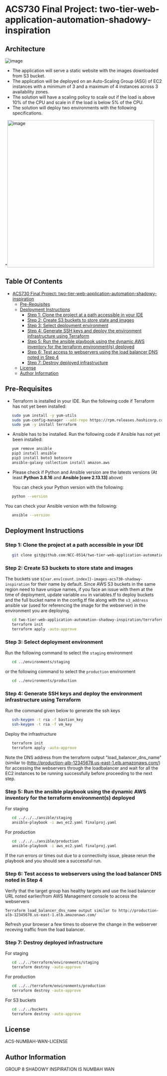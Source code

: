 # ACS730 Final Project: two-tier-web-application-automation-shadowy-inspiration

## Architecture

![image](https://github.com/Ranjith-2022/Two-Tier-web-application-automation-with-Terraform-Ansible/assets/114111480/9c344462-01ef-42bf-949b-51aa972003a4)


- The application will serve a static website with the images downloaded from S3 bucket.
- The application will be deployed on an Auto-Scaling Group (ASG) of EC2 instances with a minimum of 3 and a maximum of 4 instances across 3 availability zones.
- The solution will have a scaling policy to scale out if the load is above 10% of the CPU and scale in if the load is below 5% of the CPU.
- The solution will deploy two environments with the following specifications.


"<img width="472" alt="image" src="https://github.com/Ranjith-2022/Two-Tier-web-application-automation-with-Terraform-Ansible/assets/114111480/2de66017-ea73-41c4-823c-4c9795cba596">





## Table Of Contents
- [ACS730 Final Project: two-tier-web-application-automation-shadowy-inspiration](#acs730-final-project-two-tier-web-application-automation-shadowy-inspiration)
  - [Pre-Requisites](#pre-requisites)
  - [Deployment Instructions](#deployment-instructions)
    - [Step 1: Clone the project at a path accessible in your IDE](#step-1-clone-the-project-at-a-path-accessible-in-your-ide)
    - [Step 2: Create S3 buckets to store state and images](#step-2-create-s3-buckets-to-store-state-and-images)
    - [Step 3: Select deployment environment](#step-3-select-deployment-environment)
    - [Step 4: Generate SSH keys and deploy the environment infrastructure using Terraform](#step-4-generate-ssh-keys-and-deploy-the-environment-infrastructure-using-terraform)
    - [Step 5: Run the ansible playbook using the dynamic AWS inventory for the terraform environment(s) deployed](#step-5-run-the-ansible-playbook-using-the-dynamic-aws-inventory-for-the-terraform-environments-deployed)
    - [Step 6: Test access to webservers using the load balancer DNS noted in Step 4](#step-6-test-access-to-webservers-using-the-load-balancer-dns-noted-in-step-4)
    - [Step 7: Destroy deployed infrastructure](#step-7-destroy-deployed-infrastructure)
  - [License](#license)
  - [Author Information](#author-information)

## Pre-Requisites
- Terraform is installed in your IDE. Run the following code if Terraform has not yet been installed:
  
```bash
   sudo yum install -y yum-utils
   sudo yum-config-manager --add-repo https://rpm.releases.hashicorp.com/AmazonLinux/hashicorp.repo
   sudo yum -y install terraform
```

-  Ansible has to be installed. Run the following code if Ansible has not yet been installed:
  
```bash
   yum remove ansible
   pip3 install ansible
   pip3 install boto3 botocore
   ansible-galaxy collection install amazon.aws
```
 
- Please check if Python and Ansible version are the latests versions (At least **Python 3.8.16** and **Ansible [core 2.13.13]** above)
  
  You can check your Python version with the following:
  
```bash
   python --version
```

  You can check your Ansible version with the following:
  
```bash
   ansible --version
```


## Deployment Instructions

### Step 1: Clone the project at a path accessible in your IDE

```bash
   git clone git@github.com:NCC-0514/two-tier-web-application-automation-shadowy-inspiration.git
```

### Step 2: Create S3 buckets to store state and images

The buckets use `${var.env[count.index]}-images-acs730-shadowy-inspiration` for their name by default. Since AWS S3 buckets in the same region need to have unique names, if you face an issue with them at the time of deployment, update variable `env` in variables.tf to deploy buckets and the full bucket name in the config.tf file along with the `s3_address` ansible var (used for referencing the image for the webserver) in the environment you are deploying. 

```bash
   cd two-tier-web-application-automation-shadowy-inspiration/terraform/buckets
   terraform init
   terraform apply -auto-approve
```

### Step 3: Select deployment environment

Run the following command to select the `staging` environment

```bash 
   cd ../environments/staging
```  

or the following command to select the `production` environment

```bash
   cd ../environments/production
```

### Step 4: Generate SSH keys and deploy the environment infrastructure using Terraform

Run the command given below to generate the ssh keys

```bash 
   ssh-keygen -t rsa -f bastion_key
   ssh-keygen -t rsa -f vm_key
```
  
Deploy the infrastructure

```bash   
   terraform init
   terraform apply -auto-approve
```
  
Note the DNS address from the terraform output "load_balancer_dns_name" (similar to (http://production-alb-12345678.us-east-1.elb.amazonaws.com/) for accessing the webservers through the loadbalancer and wait for all the EC2 instances to be running successfully before proceeding to the next step.

### Step 5: Run the ansible playbook using the dynamic AWS inventory for the terraform environment(s) deployed 

For staging

```bash  
   cd ../../../ansible/staging
   ansible-playbook -i aws_ec2.yaml finalproj.yaml
```

For production

```bash  
   cd ../../../ansible/production
   ansible-playbook -i aws_ec2.yaml finalproj.yaml
```

If the run errors or times out due to a connectivity issue, please rerun the playbook and you should see a successful run.

### Step 6: Test access to webservers using the load balancer DNS noted in Step 4

Verify that the target group has healthy targets and use the load balancer URL noted earlier/from AWS Management console to access the webservers

```
Terraform load_balancer_dns_name output similar to http://production-alb-12345678.us-east-1.elb.amazonaws.com/
```

Refresh your browser a few times to observe the change in the webserver receving traffic from the load balancer.

### Step 7: Destroy deployed infrastructure

For staging

```bash
   cd ../../terraform/environments/staging
   terraform destroy -auto-approve
```

For production

```bash
   cd ../../terraform/environments/production
   terraform destroy -auto-approve
```

For S3 buckets
```bash  
   cd ../../buckets
   terraform destroy -auto-approve
```  

## License

ACS-NUMBAH-WAN-LICENSE

## Author Information

GROUP 8 SHADOWY INSPIRATION IS NUMBAH WAN
